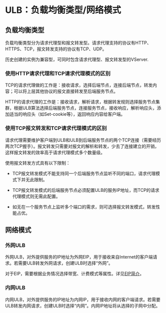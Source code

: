 

# ULB：负载均衡类型/网络模式

## 负载均衡类型
负载均衡类型分为请求代理型和报文转发型。请求代理支持的协议有HTTP、HTTPS、TCP，报文转发支持的协议有TCP、UDP。

历史创建的实例为兼容型，可同时包含请求代理型、报文转发型的VServer.

### 使用HTTP请求代理和TCP请求代理模式的区别
TCP的请求代理做的工作是：接收请求，选择后端节点，连接后端节点，转发内容；可以将上层其他协议的报文直接转发至后端服务节点。

HTTP的请求代理的工作是：接收请求，解析请求，根据转发规则选择服务节点集群，根据ULB算法选择后端服务节点，连接服务节点，接收响应，解析响应头，添加适当的响应头（如Set-cookie等），返回响应内容给客户端。

### 使用TCP报文转发和TCP请求代理模式的区别
请求代理需要维护客户端到ULB和ULB到后端服务节点的两个TCP连接（需要经历两次TCP握手）。报文转发只需要对报文的解析和转发，少去了连接建立的开销，这样报文转发的效率高于请求代理模式多个数量级。

使用报文转发方式具有以下限制：

*  TCP报文转发模式不能支持同一个后端服务节点监听不同的端口，请求代理模式下并无此限制。

*  TCP报文转发模式的后端服务节点必须配置ULB的服务IP地址，而TCP的请求代理模式则无需此配置。

*  如无在一个服务节点上监听多个端口的需求，则可选择报文转发模式，转发性能占优。

## 网络模式

### 外网ULB

外网ULB，对外提供服务的IP地址为外网EIP，用于接收来自Internet的客户端请求。若需要ULB转发外网请求，创建ULB时选择“外网”。

对于EIP，需要根据业务情况选择带宽、计费模式等属性。详见[EIP简介](https://docs.ucloud.cn/unet/eip)。

### 内网ULB

内网ULB，对外提供服务的IP地址为内网IP，用于接收内网的客户端请求。若需要ULB转发内网请求，创建ULB时选择“内网”。内网IP地址将从选择的子网中分配。

